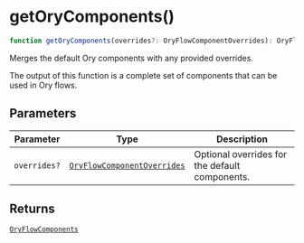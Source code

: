 # getOryComponents()

```ts
function getOryComponents(overrides?: OryFlowComponentOverrides): OryFlowComponents;
```

Merges the default Ory components with any provided overrides.

The output of this function is a complete set of components that can be used in Ory flows.

## Parameters

| Parameter | Type | Description |
| ------ | ------ | ------ |
| `overrides?` | [`OryFlowComponentOverrides`](../../core/type-aliases/OryFlowComponentOverrides.md) | Optional overrides for the default components. |

## Returns

[`OryFlowComponents`](../../core/type-aliases/OryFlowComponents.md)
